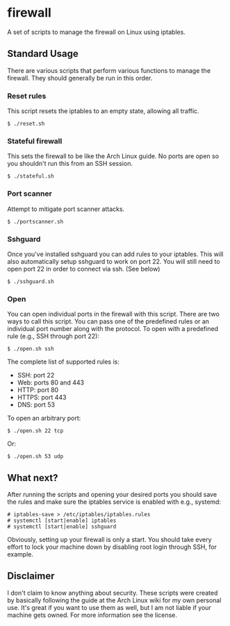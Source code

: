 # firewall

A set of scripts to manage the firewall on Linux using iptables.

## Standard Usage

There are various scripts that perform various functions to manage the firewall. They should generally be run in this order.

### Reset rules

This script resets the iptables to an empty state, allowing all traffic.

    $ ./reset.sh

### Stateful firewall

This sets the firewall to be like the Arch Linux guide. No ports are open so you shouldn't run this from an SSH session.

    $ ./stateful.sh

### Port scanner

Attempt to mitigate port scanner attacks.

    $ ./portscanner.sh

### Sshguard

Once you've installed sshguard you can add rules to your iptables. This will also automatically setup sshguard to work on port 22. You will still need to open port 22 in order to connect via ssh. (See below)

    $ ./sshguard.sh

### Open

You can open individual ports in the firewall with this script. There are two ways to call this script. You can pass one of the predefined rules or an individual port number along with the protocol. To open with a predefined rule (e.g., SSH through port 22):

    $ ./open.sh ssh

The complete list of supported rules is:
* SSH: port 22
* Web: ports 80 and 443
* HTTP: port 80
* HTTPS: port 443
* DNS: port 53

To open an arbitrary port:

    $ ./open.sh 22 tcp

Or:

    $ ./open.sh 53 udp

## What next?

After running the scripts and opening your desired ports you should save the rules and make sure the iptables service is enabled with e.g., systemd:

    # iptables-save > /etc/iptables/iptables.rules
    # systemctl [start|enable] iptables
    # systemctl [start|enable] sshguard

Obviously, setting up your firewall is only a start. You should take every effort to lock your machine down by disabling root login through SSH, for example.

## Disclaimer

I don't claim to know anything about security. These scripts were created by basically following the guide at the Arch Linux wiki for my own personal use. It's great if you want to use them as well, but I am not liable if your machine gets owned. For more information see the license.
